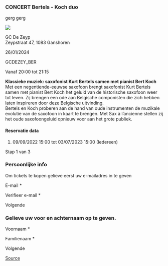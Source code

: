 ### CONCERT Bertels - Koch duo

gerg gerg

![](https://s3-eu-west-1.amazonaws.com/os-kwdo/prod/vgc/images/activity/6340140313d94_WS1510_-_C@H_-_BERTELS_-_KOCH.jpg)

GC De Zeyp  
Zeypstraat 47, 1083 Ganshoren

26/01/2024

GCDEZEY\_BER

Vanaf 20:00 tot 21:15

**Klassieke muziek: saxofonist Kurt Bertels samen met pianist Bert Koch**  
Met een negentiende-eeuwse saxofoon brengt saxofonist Kurt Bertels samen met pianist Bert Koch het geluid van de historische saxofoon weer tot leven. Zij brengen een ode aan Belgische componisten die zich hebben laten inspireren door deze Belgische uitvinding.  
Bertels en Koch proberen aan de hand van oude instrumenten de muzikale evolutie van de saxofoon in kaart te brengen. Met Sax à l’ancienne stellen zij het oude saxofoongeluid opnieuw voor aan het grote publiek.  
  
  
  

#### Reservatie data

1.  09/09/2022 15:00 tot 03/07/2023 15:00 (Iedereen)

Stap 1 van 3

    

### Persoonlijke info

Om tickets te kopen gelieve eerst uw e-mailadres in te geven

  

E-mail \* 

Verifieer e-mail \* 

Volgende

### Gelieve uw voor en achternaam op te geven.

Voornaam \* 

Familienaam \* 

Volgende

[Source](https://tickets.vgc.be/ticketingActivity/subscribe/GCDEZEY_BER)